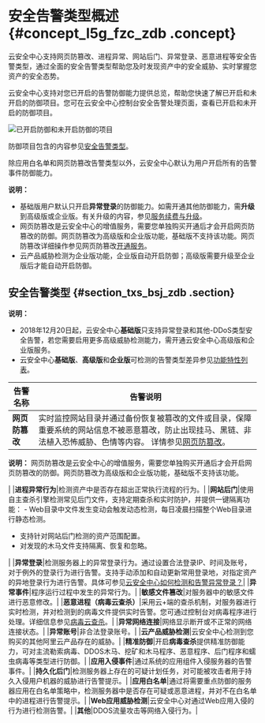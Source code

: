 # 安全告警类型概述 {#concept_l5g_fzc_zdb .concept}

云安全中心支持网页防篡改、进程异常、网站后门、异常登录、恶意进程等安全告警类型，通过全面的安全告警类型帮助您及时发现资产中的安全威胁、实时掌握您资产的安全态势。

云安全中心支持对您已开启的告警防御能力提供总览，帮助您快速了解已开启和未开启的防御项目。您可在云安全中心控制台安全告警处理页面，查看已开启和未开启的防御项目。

![已开启防御和未开启防御的项目](http://static-aliyun-doc.oss-cn-hangzhou.aliyuncs.com/assets/img/13637/156748170355771_zh-CN.png)

防御项目包含的内容参见[安全告警类型](#section_txs_bsj_zdb)。

除应用白名单和网页防篡改告警类型以外，云安全中心默认为用户开启所有的告警事件防御能力。

**说明：** 

-   基础版用户默认只开启**异常登录**的防御能力。如需开通其他防御能力，需**升级**到高级版或企业版。有关升级的内容，参见[服务续费与升级](../intl.zh-CN/产品定价/服务续费与升级.md#)。
-   网页防篡改是云安全中心的增值服务，需要您单独购买开通后才会开启网页防篡改的防御。网页防篡改为高级版和企业版功能，基础版不支持该功能。网页防篡改详细操作参见网页防篡改[开通服务](../intl.zh-CN/主动防御/网页防篡改/开通服务.md#)。
-   云产品威胁检测为企业版功能，企业版自动开启防御；高级版需要升级至企业版后才能自动开启防御。

## 安全告警类型 {#section_txs_bsj_zdb .section}

**说明：** 

-   2018年12月20日起，云安全中心**基础版**只支持异常登录和其他-DDoS类型安全告警，若您需要启用更多高级威胁检测能力，需开通云安全中心高级版和企业版服务。
-   云安全中心**基础版**、**高级版**和**企业版**可检测的告警类型差异参见[功能特性列表](../intl.zh-CN/产品简介/功能特性.md#)。

|告警名称|告警说明|
|----|----|
|**网页防篡改**|实时监控网站目录并通过备份恢复被篡改的文件或目录，保障重要系统的网站信息不被恶意篡改，防止出现挂马、黑链、非法植入恐怖威胁、色情等内容。 详情参见[网页防篡改](intl.zh-CN/主动防御/网页防篡改/概述.md#)。

 **说明：** 网页防篡改是云安全中心的增值服务，需要您单独购买开通后才会开启网页防篡改的防御。网页防篡改为高级版和企业版功能，基础版不支持该功能。

 |
|**进程异常行为**|检测资产中是否存在超出正常执行流程的行为。|
|**网站后门**|使用自主查杀引擎检测常见后门文件，支持定期查杀和实时防护，并提供一键隔离功能： -   Web目录中文件发生变动会触发动态检测，每日凌晨扫描整个Web目录进行静态检测。
-   支持针对网站后门检测的资产范围配置。
-   对发现的木马文件支持隔离、恢复和忽略。

 |
|**异常登录**|检测服务器上的异常登录行为。通过设置合法登录IP、时间及账号，对于例外的登录行为进行告警。支持手动添加和自动更新常用登录地，对指定资产的异地登录行为进行告警。具体可参见[云安全中心如何检测和告警异常登录？](../intl.zh-CN/常见问题/常见问题隐藏目录/异常登录相关问题/云安全中心如何检测和告警异常登录？.md#)|
|**异常事件**|程序运行过程中发生的异常行为。|
|**敏感文件篡改**|对服务器中的敏感文件进行恶意修改。|
|**恶意进程（病毒云查杀）**|采用云+端的查杀机制，对服务器进行实时检测，并对检测到的病毒文件提供实时告警。您可通过控制台对病毒程序进行处理。详细信息参见[病毒云查杀](../intl.zh-CN/威胁检测/安全告警处理/病毒云查杀.md#)。|
|**异常网络连接**|网络显示断开或不正常的网络连接状态。|
|**异常账号**|非合法登录账号。|
|**云产品威胁检测**|云安全中心检测到您购买的其他阿里云产品存在的威胁。|
|**精准防御**|开启**病毒查杀**提供精准防御能力，可对主流勒索病毒、DDOS木马、挖矿和木马程序、恶意程序、后门程序和蠕虫病毒等类型进行防御。|
|**应用入侵事件**|通过系统的应用组件入侵服务器的告警事件。|
|**持久化后门**|检测服务器上存在的可疑计划任务，对可能被攻击者用于持久入侵用户机器的威胁进行告警提示。|
|**应用白名单**|通过将需要重点防御的服务器应用在白名单策略中，检测服务器中是否存在可疑或恶意进程，并对不在白名单中的进程进行告警提示。|
|**Web应用威胁检测**|云安全中心对通过Web应用入侵的行为进行检测告警。|
|**其他**|DDOS流量攻击等网络入侵行为。|

